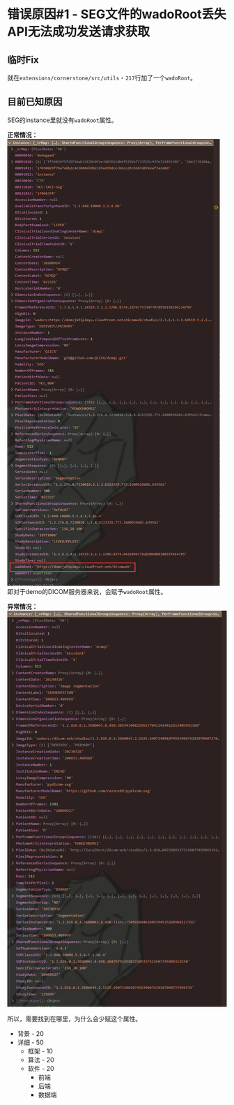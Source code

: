 # 错误原因#1 - SEG文件的wadoRoot丢失API无法成功发送请求获取

## 临时Fix

就在`extensions/cornerstone/src/utils` - `217`行加了一个`wadoRoot`。

## 目前已知原因

SEG的instance里就没有`wadoRoot`属性。

**正常情况：**  
![图 3](images/index--03-26_21-38-39.png)  
即对于demo的DICOM服务器来说，会赋予`wadoRoot`属性。

**异常情况：**  
![图 2](images/index--03-26_21-37-18.png)  

所以，需要找到在哪里，为什么会少赋这个属性。

* 背景 - 20
* 详细 - 50
  * 框架 - 10
  * 算法 - 20
  * 软件 - 20
    * 前端
    * 后端
    * 数据端